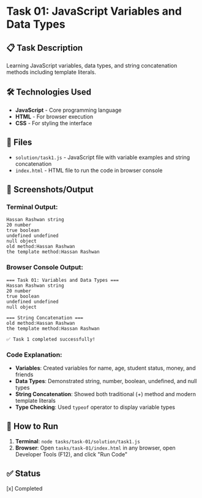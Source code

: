# Task 01: JavaScript Variables and Data Types

## 📋 Task Description
Learning JavaScript variables, data types, and string concatenation methods including template literals.

## 🛠️ Technologies Used
- **JavaScript** - Core programming language
- **HTML** - For browser execution
- **CSS** - For styling the interface

## 📁 Files
- `solution/task1.js` - JavaScript file with variable examples and string concatenation
- `index.html` - HTML file to run the code in browser console

## 📸 Screenshots/Output

### Terminal Output:
```
Hassan Rashwan string
20 number
true boolean
undefined undefined
null object
old method:Hassan Rashwan
the template method:Hassan Rashwan
```

### Browser Console Output:
```
=== Task 01: Variables and Data Types ===
Hassan Rashwan string
20 number
true boolean
undefined undefined
null object

=== String Concatenation ===
old method:Hassan Rashwan
the template method:Hassan Rashwan

✅ Task 1 completed successfully!
```

### Code Explanation:
- **Variables**: Created variables for name, age, student status, money, and friends
- **Data Types**: Demonstrated string, number, boolean, undefined, and null types
- **String Concatenation**: Showed both traditional (+) method and modern template literals
- **Type Checking**: Used `typeof` operator to display variable types

## 🚀 How to Run
1. **Terminal**: `node tasks/task-01/solution/task1.js`
2. **Browser**: Open `tasks/task-01/index.html` in any browser, open Developer Tools (F12), and click "Run Code"

## ✅ Status
[x] Completed
